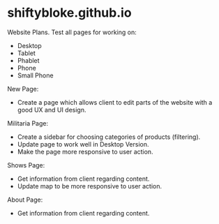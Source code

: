 # shiftybloke.github.io

Website Plans.
Test all pages for working on:
- Desktop
- Tablet
- Phablet
- Phone
- Small Phone

New Page:
- Create a page which allows client to edit parts of the website with a good UX and UI design.

Militaria Page:
- Create a sidebar for choosing categories of products (filtering).
- Update page to work well in Desktop Version.
- Make the page more responsive to user action.

Shows Page:
- Get information from client regarding content.
- Update map to be more responsive to user action.

About Page:
- Get information from client regarding content.

